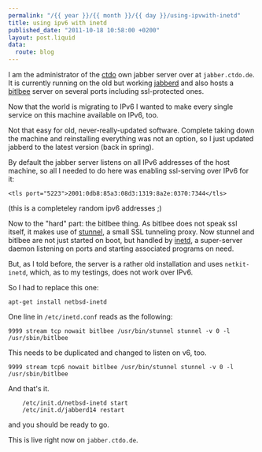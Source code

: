 ```yaml
---
permalink: "/{{ year }}/{{ month }}/{{ day }}/using-ipvwith-inetd"
title: using ipv6 with inetd
published_date: "2011-10-18 10:58:00 +0200"
layout: post.liquid
data:
  route: blog
---
```

I am the administrator of the [ctdo][] own jabber server over at `jabber.ctdo.de`.
It is currently running on the old but working [jabberd][] and also hosts a [bitlbee] server on several ports including ssl-protected ones.

Now that the world is migrating to IPv6 I wanted to make every single service on this machine available on IPv6, too.

Not that easy for old, never-really-updated software.
Complete taking down the machine and reinstalling everything was not an option, so I just updated jabberd to the latest version (back in spring).

By default the jabber server listens on all IPv6 addresses of the host machine, so all I needed to do here was enabling ssl-serving over IPv6 for it:

```
<tls port="5223">2001:0db8:85a3:08d3:1319:8a2e:0370:7344</tls>
```
(this is a completeley random ipv6 addresses ;)

Now to the "hard" part: the bitlbee thing.
As bitlbee does not speak ssl itself, it makes use of [stunnel][], a small SSL tunneling proxy.
Now stunnel and bitlbee are not just started on boot, but handled by [inetd][], a super-server daemon listening on ports and starting associated programs on need.

But, as I told before, the server is a rather old installation and uses `netkit-inetd`, which, as to my testings, does not work over IPv6.

So I had to replace this one:

```
apt-get install netbsd-inetd
```

One line in `/etc/inetd.conf` reads as the following:

```
9999 stream tcp nowait bitlbee /usr/bin/stunnel stunnel -v 0 -l /usr/sbin/bitlbee
```

This needs to be duplicated and changed to listen on v6, too.

```
9999 stream tcp6 nowait bitlbee /usr/bin/stunnel stunnel -v 0 -l /usr/sbin/bitlbee
```

And that's it.

```
    /etc/init.d/netbsd-inetd start
    /etc/init.d/jabberd14 restart
```

and you should be ready to go.

This is live right now on `jabber.ctdo.de`.



[ctdo]: http://ctdo.de/
[jabberd]: http://jabberd.org/
[bitlbee]: http://www.bitlbee.org/main.php/news.r.html
[stunnel]: http://www.stunnel.org/
[inetd]: http://en.wikipedia.org/wiki/Inetd
